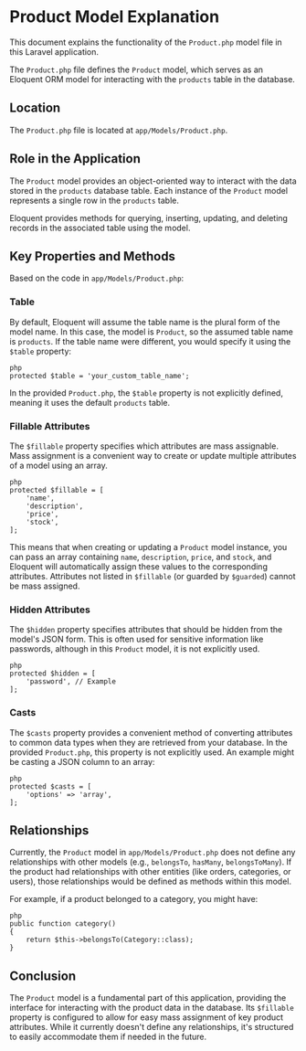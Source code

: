 # Product Model Explanation

This document explains the functionality of the `Product.php` model file in this Laravel application.

The `Product.php` file defines the `Product` model, which serves as an Eloquent ORM model for interacting with the `products` table in the database.

## Location

The `Product.php` file is located at `app/Models/Product.php`.

## Role in the Application

The `Product` model provides an object-oriented way to interact with the data stored in the `products` database table. Each instance of the `Product` model represents a single row in the `products` table.

Eloquent provides methods for querying, inserting, updating, and deleting records in the associated table using the model.

## Key Properties and Methods

Based on the code in `app/Models/Product.php`:

### Table

By default, Eloquent will assume the table name is the plural form of the model name. In this case, the model is `Product`, so the assumed table name is `products`. If the table name were different, you would specify it using the `$table` property:

```
php
protected $table = 'your_custom_table_name';
```
In the provided `Product.php`, the `$table` property is not explicitly defined, meaning it uses the default `products` table.

### Fillable Attributes

The `$fillable` property specifies which attributes are mass assignable. Mass assignment is a convenient way to create or update multiple attributes of a model using an array.
```
php
protected $fillable = [
    'name',
    'description',
    'price',
    'stock',
];
```
This means that when creating or updating a `Product` model instance, you can pass an array containing `name`, `description`, `price`, and `stock`, and Eloquent will automatically assign these values to the corresponding attributes. Attributes not listed in `$fillable` (or guarded by `$guarded`) cannot be mass assigned.

### Hidden Attributes

The `$hidden` property specifies attributes that should be hidden from the model's JSON form. This is often used for sensitive information like passwords, although in this `Product` model, it is not explicitly used.
```
php
protected $hidden = [
    'password', // Example
];
```
### Casts

The `$casts` property provides a convenient method of converting attributes to common data types when they are retrieved from your database. In the provided `Product.php`, this property is not explicitly used. An example might be casting a JSON column to an array:
```
php
protected $casts = [
    'options' => 'array',
];
```
## Relationships

Currently, the `Product` model in `app/Models/Product.php` does not define any relationships with other models (e.g., `belongsTo`, `hasMany`, `belongsToMany`). If the product had relationships with other entities (like orders, categories, or users), those relationships would be defined as methods within this model.

For example, if a product belonged to a category, you might have:
```
php
public function category()
{
    return $this->belongsTo(Category::class);
}
```
## Conclusion

The `Product` model is a fundamental part of this application, providing the interface for interacting with the product data in the database. Its `$fillable` property is configured to allow for easy mass assignment of key product attributes. While it currently doesn't define any relationships, it's structured to easily accommodate them if needed in the future.